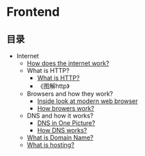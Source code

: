 # Frontend
## 目录
* Internet  
  * [How does the internet work?](https://roadmap.sh/guides/what-is-internet)
  * What is HTTP?
    * [What is HTTP?](https://zh.wikipedia.org/wiki/%E8%B6%85%E6%96%87%E6%9C%AC%E4%BC%A0%E8%BE%93%E5%8D%8F%E8%AE%AE) 
    * 《图解http》
  * Browsers and how they work?  
    * [Inside look at modern web browser](https://developers.google.com/web/updates/2018/09/inside-browser-part1)
    * [How browers work?](https://www.html5rocks.com/zh/tutorials/internals/howbrowserswork/)
  * DNS and how it works? 
    * [DNS in One Picture?](https://roadmap.sh/guides/dns-in-one-picture)
    * [How DNS works?](https://howdns.works/ep1/)  
  * [What is Domain Name?](https://zh.wikipedia.org/wiki/%E5%9F%9F%E5%90%8D)
  * [What is hosting?](https://www.youtube.com/watch?v=0hGK7qiQ6WA&t=71s)
